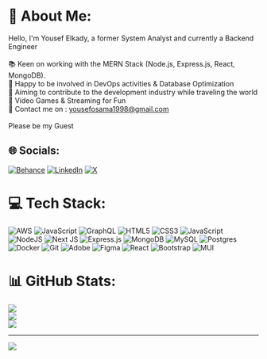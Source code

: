 # 💫 About Me:
Hello, I'm Yousef Elkady, a former System Analyst and currently a Backend Engineer<br><br>📚 Keen on working with the MERN Stack (Node.js, Express.js, React, MongoDB).<br>🧠 Happy to be involved in DevOps activities & Database Optimization<br>🎯 Aiming to contribute to the development industry while traveling the world<br>🏓 Video Games & Streaming for Fun<br>📩 Contact me on : yousefosama1998@gmail.com<br><br>Please be my Guest 


## 🌐 Socials:
[![Behance](https://img.shields.io/badge/Behance-1769ff?logo=behance&logoColor=white)](https://behance.net/yousefelkady14) [![LinkedIn](https://img.shields.io/badge/LinkedIn-%230077B5.svg?logo=linkedin&logoColor=white)](https://linkedin.com/in/yousefelkady) [![X](https://img.shields.io/badge/X-black.svg?logo=X&logoColor=white)](https://x.com/the_soff) 

# 💻 Tech Stack:
![AWS](https://img.shields.io/badge/AWS-%23FF9900.svg?style=flat&logo=amazon-aws&logoColor=white) ![JavaScript](https://img.shields.io/badge/javascript-%23323330.svg?style=flat&logo=javascript&logoColor=%23F7DF1E) ![GraphQL](https://img.shields.io/badge/-GraphQL-E10098?style=flat&logo=graphql&logoColor=white) ![HTML5](https://img.shields.io/badge/html5-%23E34F26.svg?style=flat&logo=html5&logoColor=white) ![CSS3](https://img.shields.io/badge/css3-%231572B6.svg?style=flat&logo=css3&logoColor=white) ![JavaScript](https://img.shields.io/badge/javascript-%23323330.svg?style=flat&logo=javascript&logoColor=%23F7DF1E) ![NodeJS](https://img.shields.io/badge/node.js-6DA55F?style=flat&logo=node.js&logoColor=white) ![Next JS](https://img.shields.io/badge/Next-black?style=flat&logo=next.js&logoColor=white) ![Express.js](https://img.shields.io/badge/express.js-%23404d59.svg?style=flat&logo=express&logoColor=%2361DAFB) ![MongoDB](https://img.shields.io/badge/MongoDB-%234ea94b.svg?style=flat&logo=mongodb&logoColor=white) ![MySQL](https://img.shields.io/badge/mysql-4479A1.svg?style=flat&logo=mysql&logoColor=white) ![Postgres](https://img.shields.io/badge/postgres-%23316192.svg?style=flat&logo=postgresql&logoColor=white) ![Docker](https://img.shields.io/badge/docker-%230db7ed.svg?style=flat&logo=docker&logoColor=white) ![Git](https://img.shields.io/badge/git-%23F05033.svg?style=flat&logo=git&logoColor=white) ![Adobe](https://img.shields.io/badge/adobe-%23FF0000.svg?style=flat&logo=adobe&logoColor=white) ![Figma](https://img.shields.io/badge/figma-%23F24E1E.svg?style=flat&logo=figma&logoColor=white) ![React](https://img.shields.io/badge/react-%2320232a.svg?style=flat&logo=react&logoColor=%2361DAFB) ![Bootstrap](https://img.shields.io/badge/bootstrap-%238511FA.svg?style=flat&logo=bootstrap&logoColor=white) ![MUI](https://img.shields.io/badge/MUI-%230081CB.svg?style=flat&logo=mui&logoColor=white)
# 📊 GitHub Stats:
![](https://github-readme-stats.vercel.app/api?username=yousefelkady&theme=react&hide_border=true&include_all_commits=true&count_private=false)<br/>
![](https://github-readme-streak-stats.herokuapp.com/?user=yousefelkady&theme=react&hide_border=true)<br/>
![](https://github-readme-stats.vercel.app/api/top-langs/?username=yousefelkady&theme=react&hide_border=true&include_all_commits=true&count_private=false&layout=compact)

---
[![](https://visitcount.itsvg.in/api?id=yousefelkady&icon=8&color=1)](https://visitcount.itsvg.in)

<!-- Proudly created with GPRM ( https://gprm.itsvg.in ) -->

